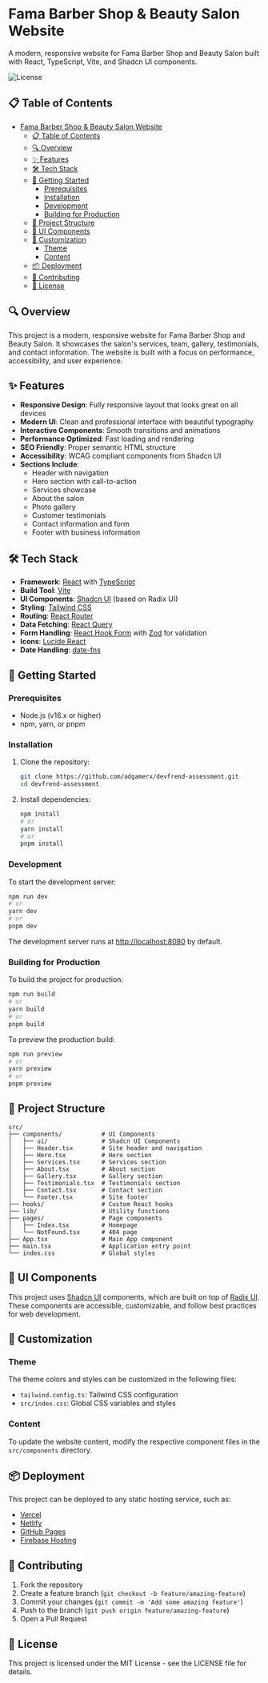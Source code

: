 # Fama Barber Shop & Beauty Salon Website

A modern, responsive website for Fama Barber Shop and Beauty Salon built with React, TypeScript, Vite, and Shadcn UI components.

![License](https://img.shields.io/badge/license-MIT-blue.svg)

## 📋 Table of Contents

- [Fama Barber Shop \& Beauty Salon Website](#fama-barber-shop--beauty-salon-website)
  - [📋 Table of Contents](#-table-of-contents)
  - [🔍 Overview](#-overview)
  - [✨ Features](#-features)
  - [🛠️ Tech Stack](#️-tech-stack)
  - [🚀 Getting Started](#-getting-started)
    - [Prerequisites](#prerequisites)
    - [Installation](#installation)
    - [Development](#development)
    - [Building for Production](#building-for-production)
  - [📁 Project Structure](#-project-structure)
  - [🧩 UI Components](#-ui-components)
  - [🎨 Customization](#-customization)
    - [Theme](#theme)
    - [Content](#content)
  - [📦 Deployment](#-deployment)
  - [🤝 Contributing](#-contributing)
  - [📄 License](#-license)

## 🔍 Overview

This project is a modern, responsive website for Fama Barber Shop and Beauty Salon. It showcases the salon's services, team, gallery, testimonials, and contact information. The website is built with a focus on performance, accessibility, and user experience.

## ✨ Features

- **Responsive Design**: Fully responsive layout that looks great on all devices
- **Modern UI**: Clean and professional interface with beautiful typography
- **Interactive Components**: Smooth transitions and animations
- **Performance Optimized**: Fast loading and rendering
- **SEO Friendly**: Proper semantic HTML structure
- **Accessibility**: WCAG compliant components from Shadcn UI
- **Sections Include**:
  - Header with navigation
  - Hero section with call-to-action
  - Services showcase
  - About the salon
  - Photo gallery
  - Customer testimonials
  - Contact information and form
  - Footer with business information

## 🛠️ Tech Stack

- **Framework**: [React](https://reactjs.org/) with [TypeScript](https://www.typescriptlang.org/)
- **Build Tool**: [Vite](https://vitejs.dev/)
- **UI Components**: [Shadcn UI](https://ui.shadcn.com/) (based on Radix UI)
- **Styling**: [Tailwind CSS](https://tailwindcss.com/)
- **Routing**: [React Router](https://reactrouter.com/)
- **Data Fetching**: [React Query](https://tanstack.com/query/latest/)
- **Form Handling**: [React Hook Form](https://react-hook-form.com/) with [Zod](https://github.com/colinhacks/zod) for validation
- **Icons**: [Lucide React](https://lucide.dev/)
- **Date Handling**: [date-fns](https://date-fns.org/)

## 🚀 Getting Started

### Prerequisites

- Node.js (v16.x or higher)
- npm, yarn, or pnpm

### Installation

1. Clone the repository:
   ```bash
   git clone https://github.com/adgamerx/devfrend-assessment.git
   cd devfrend-assessment
   ```

2. Install dependencies:
   ```bash
   npm install
   # or
   yarn install
   # or
   pnpm install
   ```

### Development

To start the development server:

```bash
npm run dev
# or
yarn dev
# or
pnpm dev
```

The development server runs at [http://localhost:8080](http://localhost:8080) by default.

### Building for Production

To build the project for production:

```bash
npm run build
# or
yarn build
# or
pnpm build
```

To preview the production build:

```bash
npm run preview
# or
yarn preview
# or
pnpm preview
```

## 📁 Project Structure

```
src/
├── components/           # UI Components
│   ├── ui/               # Shadcn UI Components
│   ├── Header.tsx        # Site header and navigation
│   ├── Hero.tsx          # Hero section
│   ├── Services.tsx      # Services section
│   ├── About.tsx         # About section
│   ├── Gallery.tsx       # Gallery section
│   ├── Testimonials.tsx  # Testimonials section
│   ├── Contact.tsx       # Contact section
│   └── Footer.tsx        # Site footer
├── hooks/                # Custom React hooks
├── lib/                  # Utility functions
├── pages/                # Page components
│   ├── Index.tsx         # Homepage
│   └── NotFound.tsx      # 404 page
├── App.tsx               # Main App component
├── main.tsx              # Application entry point
└── index.css             # Global styles
```

## 🧩 UI Components

This project uses [Shadcn UI](https://ui.shadcn.com/) components, which are built on top of [Radix UI](https://www.radix-ui.com/). These components are accessible, customizable, and follow best practices for web development.

## 🎨 Customization

### Theme

The theme colors and styles can be customized in the following files:

- `tailwind.config.ts`: Tailwind CSS configuration
- `src/index.css`: Global CSS variables and styles

### Content

To update the website content, modify the respective component files in the `src/components` directory.

## 📦 Deployment

This project can be deployed to any static hosting service, such as:

- [Vercel](https://vercel.com/)
- [Netlify](https://www.netlify.com/)
- [GitHub Pages](https://pages.github.com/)
- [Firebase Hosting](https://firebase.google.com/docs/hosting)

## 🤝 Contributing

1. Fork the repository
2. Create a feature branch (`git checkout -b feature/amazing-feature`)
3. Commit your changes (`git commit -m 'Add some amazing feature'`)
4. Push to the branch (`git push origin feature/amazing-feature`)
5. Open a Pull Request

## 📄 License

This project is licensed under the MIT License - see the LICENSE file for details.